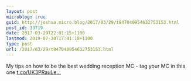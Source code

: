 ```yaml
---
layout: post
microblog: true
guid: http://joshua.micro.blog/2017/03/29/t847040954632753153.html
post_id: 33719
date: 2017-03-29T22:01:15+1100
lastmod: 2019-07-30T17:41:18+1100
type: post
url: /2017/03/29/t847040954632753153.html
---
```

My tips on how to be the best wedding reception MC - tag your MC in this one [t.co/UK3PRauLe...](https://t.co/UK3PRauLeE)
